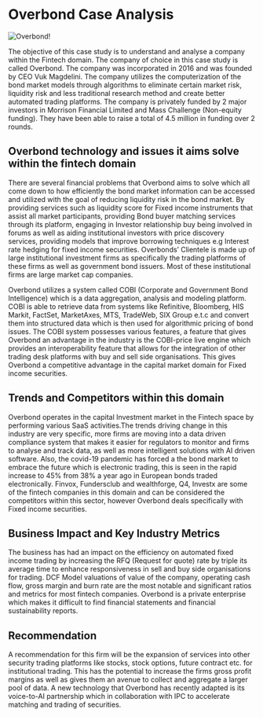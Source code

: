 # Overbond Case Analysis

![Overbond!](Lucky/file:///C:/Users/kloen/homework/Lucky/Overbond-logo.webp)

The objective of this case study is to understand and analyse a company within the Fintech domain. The company of choice in this case study is called Overbond. The company was incorporated in 2016 and was founded by CEO Vuk Magdelini. The company utilizes the computerization of the bond market models through algorithms to eliminate certain market risk, liquidity risk and less traditional research method and create better automated trading platforms. The company is privately funded by 2 major investors in Morrison Financial Limited and Mass Challenge (Non-equity funding). They have been able to raise a total of 4.5 million in funding over 2 rounds.

## Overbond technology and issues it aims solve within the fintech domain

There are several financial problems that Overbond aims to solve which all come down to how efficiently the bond market information can be accessed and utilized with the goal of reducing liquidity risk in the bond market. By providing services such as liquidity score for Fixed income instruments that assist all market participants, providing Bond buyer matching services through its platform, engaging in Investor relationship buy being involved in forums as well as aiding institutional investors with price discovery services, providing models that improve borrowing techniques e.g Interest rate hedging for fixed income securities. Overbonds’ Clientele is made up of large institutional investment firms as specifically the trading platforms of these firms as well as government bond issuers. Most of these institutional firms are large market cap companies.

Overbond utilizes a system called COBI (Corporate and Government Bond Intelligence) which is a data aggregation, analysis and modeling platform. COBI is able to retrieve data from systems like Refinitive, Bloomberg, HIS Markit, FactSet, MarketAxes, MTS, TradeWeb, SIX Group e.t.c and convert them into structured data which is then used for algorithmic pricing of bond issues. The COBI system possesses various features, a feature that gives Overbond an advantage in the industry is the COBI-price live engine which provides an interoperability feature that allows for the integration of other trading desk platforms with buy and sell side organisations. This gives Overbond a competitive advantage in the capital market domain for Fixed income securities.

## Trends and Competitors within this domain

Overbond operates in the capital Investment market in the Fintech space by performing various SaaS activities.The trends driving change in this industry are very specific, more firms are moving into a data driven compliance system that makes it easier for regulators to monitor and firms to analyse and track data, as well as more intelligent solutions with AI driven software. Also, the covid-19 pandemic has forced a the bond market to embrace the future which is electronic trading, this is seen in the rapid increase to 45% from 38% a year ago in European bonds traded electronically. Finvox, Fundersclub and wealthforge, Q4, Investx are some of the fintech companies in this domain and can be considered the competitors within this sector, however Overbond deals specifically with Fixed income securities.

## Business Impact and Key Industry Metrics

The business has had an impact on the efficiency on automated fixed income trading by increasing the RFQ (Request for quote) rate by triple its average time to enhance responsiveness in sell and buy side organisations for trading. 
DCF Model valuations of value of the company, operating cash flow, gross margin and burn rate are the most notable and significant ratios and metrics for most fintech companies. Overbond is a private enterprise which makes it difficult to find financial statements and financial sustainability reports.

## Recommendation

A recommendation for this firm will be the expansion of services into other security trading platforms like stocks, stock options, future contract etc. for institutional trading. This has the potential to increase the firms gross profit margins as well as gives them an avenue to collect and aggregate a larger pool of data. A new technology that Overbond has recently adapted is its voice-to-AI partnership which in collaboration with IPC to accelerate matching and trading of securities.  





